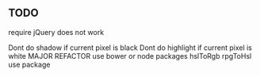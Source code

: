 TODO
----

require jQuery does not work

Dont do shadow if current pixel is black
Dont do highlight if current pixel is white
MAJOR REFACTOR
use bower or node packages
hslToRgb rpgToHsl use package